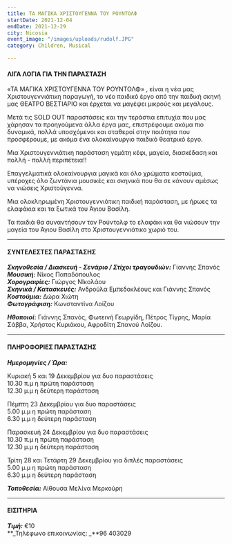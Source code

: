 ```yaml
---
title: ΤΑ ΜΑΓΙΚΑ ΧΡΙΣΤΟΥΓΕΝΝΑ ΤΟΥ ΡΟΥΝΤΟΛΦ
startDate: 2021-12-04
endDate: 2021-12-29
city: Nicosia
event_image: "/images/uploads/rudolf.JPG"
category: Children, Musical

---
```

#### ΛΙΓΑ ΛΟΓΙΑ ΓΙΑ ΤΗΝ ΠΑΡΑΣΤΑΣΗ

«ΤΑ ΜΑΓΙΚΑ ΧΡΙΣΤΟΥΓΕΝΝΑ ΤΟΥ ΡΟΥΝΤΟΛΦ» , είναι η νέα μας Χριστουγεννιάτικη παραγωγή, το νέο παιδικό έργο από την παιδική σκηνή μας ΘΕΑΤΡΟ ΒΕΣΤΙΑΡΙΟ και έρχεται να μαγέψει μικρούς και μεγάλους.  
  
Μετά τις SOLD OUT παραστάσεις και την τεράστια επιτυχία που μας χάρησαν τα προηγούμενα άλλα έργα μας, επιστρέφουμε ακόμα πιο δυναμικά, πολλά υποσχόμενοι και σταθεροί στην ποιότητα που προσφέρουμε, με ακόμα ένα ολοκαίνουργιο παιδικό θεατρικό έργο.  
  
Μια Χριστουγεννιάτικη παράσταση γεμάτη κέφι, μαγεία, διασκέδαση και πολλή - πολλή περιπέτεια!!  
  
Επαγγελματικά ολοκαίνουργια μαγικά και όλο χρώματα κοστούμια, υπέροχες όλο ζωντάνια μουσικές και σκηνικά που θα σε κάνουν αμέσως να νιώσεις Χριστούγεννα.  
  
Μια ολοκληρωμένη Χριστουγεννιάτικη παιδική παράσταση, με ήρωες τα ελαφάκια και τα ξωτικά του Άγιου Βασίλη.  
  
Τα παιδιά θα συναντήσουν τον Ρούντολφ το ελαφάκι και θα νιώσουν την μαγεία του Άγιου Βασίλη στο Χριστουγεννιάτικο χωριό του.

***

#### ΣΥΝΤΕΛΕΣΤΕΣ ΠΑΡΑΣΤΑΣΗΣ

**_Σκηνοθεσία / Διασκευή - Σενάριο / Στίχοι τραγουδιών:_** Γίαννης Σπανός  
**_Μουσική:_** Νίκος Παπαδόπουλος  
**_Χορογραφίες:_** Γιώργος ΝΙκολάου  
**_Σκηνικά / Κατασκευές:_** Ανδρούλα Εμπεδοκλέους και Γιάννης Σπανός  
**_Κοστούμια:_** Δώρα Χιώτη  
**_Φωτογράφιση:_** Κωνσταντίνα Λοίζου

**_Ηθοποιοί_:** Γιάννης Σπανός, Φωτεινή Γεωργίδη, Πέτρος Τίγρης, Μαρία Σάββα, Χρήστος Κυριάκου, Αφροδίτη Σπανού Λοίζου.

***

#### ΠΛΗΡΟΦΟΡΙΕΣ ΠΑΡΑΣΤΑΣΗΣ

**_Ημερομηνίες / Ώρα:_**

Κυριακή 5 και 19 Δεκεμβρίου για δυο παραστάσεις  
10\.30 π.μ η πρώτη παράσταση  
12\.30 μ.μ η δεύτερη παράσταση  
  
Πέμπτη 23 Δεκεμβρίου για δυο παραστάσεις  
5\.00 μ.μ η πρώτη παράσταση  
6\.30 μ.μ η δεύτερη παράσταση  
  
Παρασκευή 24 Δεκεμβρίου για δυο παραστάσεις  
10\.30 π.μ η πρώτη παράσταση  
12\.30 μ.μ η δεύτερη παράσταση  
  
Τρίτη 28 και Τετάρτη 29 Δεκεμβρίου για διπλές παραστάσεις  
5\.00 μ.μ η πρώτη παράσταση  
6\.30 μ.μ η δεύτερη παράσταση

**_Τοποθεσία:_** Αίθουσα Μελίνα Μερκούρη

***

#### ΕΙΣΙΤΗΡΙΑ

**_Τιμή:_** €10  
**_Τηλέφωνο επικοινωνίας: _**96 403029